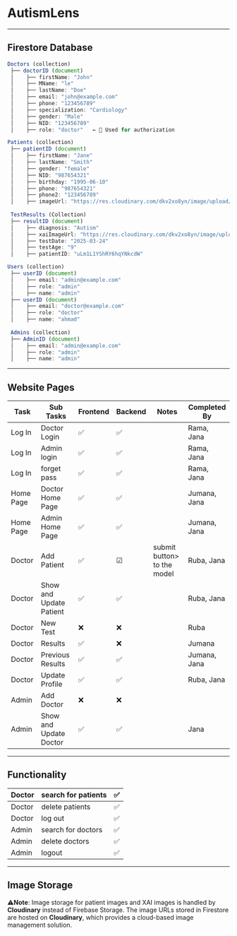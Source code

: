 # AutismLens
---
## Firestore Database

```jsx
Doctors (collection)
 ├── doctorID (document)
 │    ├── firstName: "John"
 │    ├── MName: "le"
 │    ├── lastName: "Doe"
 │    ├── email: "john@example.com"
 │    ├── phone: "123456789"
 │    ├── specialization: "Cardiology"
 │    ├── gender: "Male"
 │    ├── NID: "123456789"
 │    ├── role: "doctor"   ← 🔹 Used for authorization

Patients (collection)
 ├── patientID (document)
 │    ├── firstName: "Jane"
 │    ├── lastName: "Smith"
 │    ├── gender: "female"
 │    ├── NID: "987654321"
 │    ├── birthday: "1995-06-10"
 │    ├── phone: "987654321"
 │    ├── phone2: "123456789"
 │    ├── imageUrl: "https://res.cloudinary.com/dkv2xo8yn/image/upload/v1742784259/dw262hjkv8ifsnin5fkj.jpg"
 
 TestResults (Collection)
 ├── resultID (document)
 │    ├── diagnosis: "Autism"
 │    ├── xaiImageUrl: "https://res.cloudinary.com/dkv2xo8yn/image/upload/v1742784259/dw262hjkv8ifsnin5fkj.jpg"
 │    ├── testDate: "2025-03-24"
 │    ├── testAge: "9"
 │    ├── patientID: "uLm1L1YShRY6hqYNkcdW"

Users (collection) 
 ├── userID (document)
 │    ├── email: "admin@example.com"
 │    ├── role: "admin"
 │    ├── name: "admin"
 ├── userID (document)
 │    ├── email: "doctor@example.com"
 │    ├── role: "doctor"
 │    ├── name: "ahmad"
 
 Admins (collection) 
 ├── AdminID (document)
 │    ├── email: "admin@example.com"
 │    ├── role: "admin"
 │    ├── name: "admin"
```

---

## Website Pages

| Task | Sub Tasks | Frontend | Backend | Notes | Completed By |
| --- | --- | --- | --- | --- | --- |
| Log In | Doctor Login | ✅ | ✅ |  | Rama, Jana |
| Log In | Admin login  | ✅ | ✅ |  | Rama, Jana |
| Log In  | forget pass  | ✅ | ✅ |  | Rama, Jana |
| Home Page | Doctor Home Page | ✅ | ✅ |  | Jumana, Jana |
| Home Page | Admin Home Page | ✅ | ✅ |  | Jumana, Jana  |
| Doctor | Add Patient | ✅ | ☑ | submit button> to the model | Ruba, Jana |
| Doctor | Show and Update Patient | ✅ | ✅ |  | Ruba, Jana |
| Doctor | New Test | ❌ | ❌ |  | Ruba |
| Doctor | Results | ✅ | ❌ |  | Jumana |
| Doctor | Previous Results | ✅ | ✅ |  | Jumana, Jana |
| Doctor | Update Profile | ✅ | ✅ |  | Ruba, Jana |
| Admin | Add Doctor | ❌ | ❌ |  |  |
| Admin | Show and Update Doctor | ✅  | ✅ |  | Jana |

---

## Functionality

| Doctor | search for patients | ✅ |
| --- | --- | --- |
| Doctor | delete patients | ✅ |
| Doctor | log out | ✅ |
| Admin | search for doctors | ✅ |
| Admin | delete doctors | ✅ |
| Admin | logout  | ✅  |

---

## Image Storage

⚠️**Note**: Image storage for patient images and XAI images is handled by **Cloudinary** instead of Firebase Storage. The image URLs stored in Firestore are hosted on **Cloudinary**, which provides a cloud-based image management solution.
